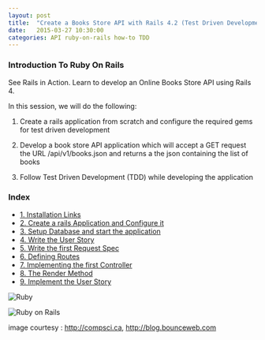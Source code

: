 ```yaml
---
layout: post
title:  "Create a Books Store API with Rails 4.2 (Test Driven Development)"
date:   2015-03-27 10:30:00
categories: API ruby-on-rails how-to TDD
---
```


### Introduction To Ruby On Rails

See Rails in Action. Learn to develop an Online Books Store API using Rails 4.

In this session, we will do the following:

1) Create a rails application from scratch and configure the required gems for test driven development

2) Develop a book store API application which will accept a GET request the URL /api/v1/books.json and returns a the json containing the list of books

3) Follow Test Driven Development (TDD) while developing the application

### Index

* [1. Installation Links](https://github.com/kpvarma/introduction-to-ruby-on-rails/blob/master/step-1-installation-links.md)
* [2. Create a rails Application and Configure it](https://github.com/kpvarma/introduction-to-ruby-on-rails/blob/master/step-2-configure-application.md)
* [3. Setup Database and start the application](https://github.com/kpvarma/introduction-to-ruby-on-rails/blob/master/step-3-setup-database-and-start-application.md)
* [4. Write the User Story](https://github.com/kpvarma/introduction-to-ruby-on-rails/blob/master/step-4-write-user-story.md)
* [5. Write the first Request Spec](https://github.com/kpvarma/introduction-to-ruby-on-rails/blob/master/step-5-write-the-first-request-spec.md)
* [6. Defining Routes](https://github.com/kpvarma/introduction-to-ruby-on-rails/blob/master/step-6-first-route.md)
* [7. Implementing the first Controller](https://github.com/kpvarma/introduction-to-ruby-on-rails/blob/master/step-7-first-controller.md)
* [8. The Render Method](https://github.com/kpvarma/introduction-to-ruby-on-rails/blob/master/step-8-understanding-the-render-method.md)
* [9. Implement the User Story](https://github.com/kpvarma/introduction-to-ruby-on-rails/blob/master/step-9-implement-user-story.md)


![Ruby](http://compsci.ca/blog/wp-content/uploads/2007/04/ruby_logo.gif "Ruby Programming Language")

![Ruby on Rails](http://blog.bounceweb.com/wp-content/uploads/2010/09/Tools-for-Ruby-on-Rails-logo.jpg "Ruby on Rails, a web application framework")

image courtesy : http://compsci.ca, http://blog.bounceweb.com
